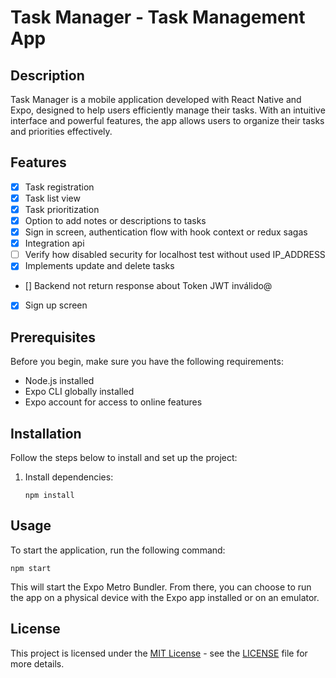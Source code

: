 # Task Manager - Task Management App

## Description

Task Manager is a mobile application developed with React Native and Expo, designed to help users efficiently manage their tasks. With an intuitive interface and powerful features, the app allows users to organize their tasks and priorities effectively.

## Features

- [X] Task registration
- [X] Task list view
- [X] Task prioritization
- [X] Option to add notes or descriptions to tasks
- [x] Sign in screen, authentication flow with hook context or redux sagas
- [x] Integration api
- [ ] Verify how disabled security for localhost test without used IP_ADDRESS
- [x] Implements update and delete tasks
- [] Backend not return response about Token JWT inválido@
- [x] Sign up screen

## Prerequisites

Before you begin, make sure you have the following requirements:

- Node.js installed
- Expo CLI globally installed
- Expo account for access to online features

## Installation

Follow the steps below to install and set up the project:

1. Install dependencies:
   ```
   npm install
   ```

## Usage

To start the application, run the following command:

```
npm start
```

This will start the Expo Metro Bundler. From there, you can choose to run the app on a physical device with the Expo app installed or on an emulator.

## License

This project is licensed under the [MIT License](https://opensource.org/licenses/MIT) - see the [LICENSE](LICENSE) file for more details.